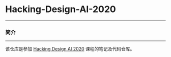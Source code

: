 # Hacking-Design-AI-2020
***
### 简介
***
该仓库是参加 [Hacking Design AI 2020](https://github.com/shadowcz007/Hacking-Design-AI-2020) 课程的笔记及代码仓库。

